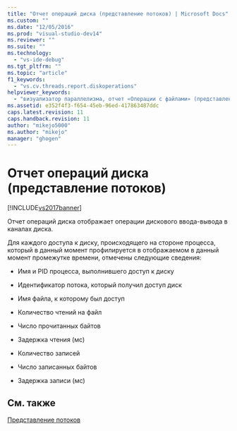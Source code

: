 ```yaml
---
title: "Отчет операций диска (представление потоков) | Microsoft Docs"
ms.custom: ""
ms.date: "12/05/2016"
ms.prod: "visual-studio-dev14"
ms.reviewer: ""
ms.suite: ""
ms.technology: 
  - "vs-ide-debug"
ms.tgt_pltfrm: ""
ms.topic: "article"
f1_keywords: 
  - "vs.cv.threads.report.diskoperations"
helpviewer_keywords: 
  - "визуализатор параллелизма, отчет «Операции с файлами» (представление «Потоки»)"
ms.assetid: e352f4f3-f654-45eb-96ed-417863487ddc
caps.latest.revision: 11
caps.handback.revision: 11
author: "mikejo5000"
ms.author: "mikejo"
manager: "ghogen"
---
```

# Отчет операций диска (представление потоков)
[!INCLUDE[vs2017banner](../code-quality/includes/vs2017banner.md)]

Отчет операций диска отображает операции дискового ввода\-вывода в каналах диска.  
  
 Для каждого доступа к диску, происходящего на стороне процесса, который в данный момент профилируется в отображаемом в данный момент промежутке времени, отмечены следующие сведения:  
  
-   Имя и PID процесса, выполнившего доступ к диску  
  
-   Идентификатор потока, который получил доступ диск  
  
-   Имя файла, к которому был доступ  
  
-   Количество чтений на файл  
  
-   Число прочитанных байтов  
  
-   Задержка чтения \(мс\)  
  
-   Количество записей  
  
-   Число записанных байтов  
  
-   Задержка записи \(мс\)  
  
## См. также  
 [Представление потоков](../profiling/threads-view-parallel-performance.md)